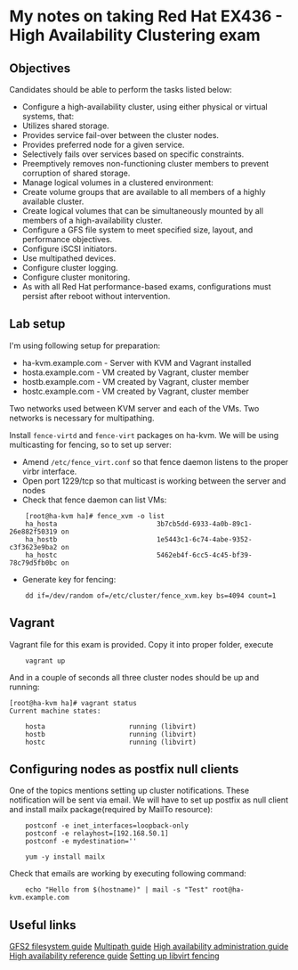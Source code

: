 # My notes on taking Red Hat EX436 - High Availability Clustering exam

## Objectives
Candidates should be able to perform the tasks listed below:

* Configure a high-availability cluster, using either physical or virtual systems, that:
* Utilizes shared storage.
* Provides service fail-over between the cluster nodes.
* Provides preferred node for a given service.
* Selectively fails over services based on specific constraints.
* Preemptively removes non-functioning cluster members to prevent corruption of shared storage.
* Manage logical volumes in a clustered environment:
* Create volume groups that are available to all members of a highly available cluster.
* Create logical volumes that can be simultaneously mounted by all members of a high-availability cluster.
* Configure a GFS file system to meet specified size, layout, and performance objectives.
* Configure iSCSI initiators.
* Use multipathed devices.
* Configure cluster logging.
* Configure cluster monitoring.
* As with all Red Hat performance-based exams, configurations must persist after reboot without intervention.

## Lab setup

I'm using following setup for preparation:
* ha-kvm.example.com - Server with KVM and Vagrant installed
* hosta.example.com - VM created by Vagrant, cluster member
* hostb.example.com - VM created by Vagrant, cluster member
* hostc.example.com - VM created by Vagrant, cluster member

Two networks used between KVM server and each of the VMs. Two networks is necessary for multipathing.

Install `fence-virtd` and `fence-virt` packages on ha-kvm.
We will be using multicasting for fencing, so to set up server:
* Amend `/etc/fence_virt.conf` so that fence daemon listens to the proper virbr interface.
* Open port 1229/tcp so that multicast is working between the server and nodes
* Check that fence daemon can list VMs:

```
    [root@ha-kvm ha]# fence_xvm -o list
    ha_hosta                         3b7cb5dd-6933-4a0b-89c1-26e882f50319 on
    ha_hostb                         1e5443c1-6c74-4abe-9352-c3f3623e9ba2 on
    ha_hostc                         5462eb4f-6cc5-4c45-bf39-78c79d5fb0bc on
```

* Generate key for fencing:
```
    dd if=/dev/random of=/etc/cluster/fence_xvm.key bs=4094 count=1
```

## Vagrant
Vagrant file for this exam is provided.
Copy it into proper folder, execute

```
    vagrant up
```

And in a couple of seconds all three cluster nodes should be up and running:

```
[root@ha-kvm ha]# vagrant status
Current machine states:

    hosta                     running (libvirt)
    hostb                     running (libvirt)
    hostc                     running (libvirt)
```

## Configuring nodes as postfix null clients

One of the topics mentions setting up cluster notifications. These notification will be sent via email.
We will have to set up postfix as null client and install mailx package(required by MailTo resource):

```
    postconf -e inet_interfaces=loopback-only
    postconf -e relayhost=[192.168.50.1]
    postconf -e mydestination=''

    yum -y install mailx
```

Check that emails are working by executing following command:

```
    echo "Hello from $(hostname)" | mail -s "Test" root@ha-kvm.example.com
```

## Useful links
[GFS2 filesystem guide](https://access.redhat.com/documentation/en-us/red_hat_enterprise_linux/7/html/global_file_system_2/index)
[Multipath guide](https://access.redhat.com/documentation/en-us/red_hat_enterprise_linux/7/html/dm_multipath/index)
[High availability administration guide](https://access.redhat.com/documentation/en-us/red_hat_enterprise_linux/7/html/high_availability_add-on_administration/index)
[High availability reference guide](https://access.redhat.com/documentation/en-us/red_hat_enterprise_linux/7/html/high_availability_add-on_reference/index)
[Setting up libvirt fencing](https://www.unixarena.com/2016/01/rhel-7-configure-fencing-pacemaker.html)

